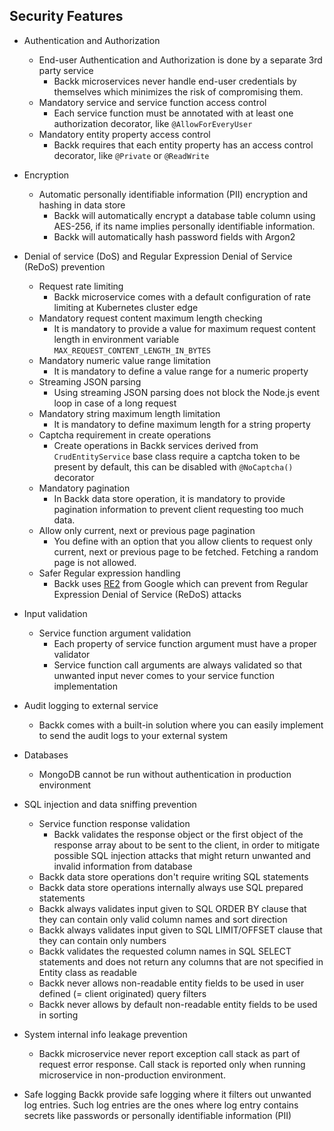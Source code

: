 ## Security Features

- Authentication and Authorization
  - End-user Authentication and Authorization is done by a separate 3rd party service
    - Backk microservices never handle end-user credentials by themselves which minimizes the risk of compromising them.
  - Mandatory service and service function access control
    - Each service function must be annotated with at least one authorization decorator, like `@AllowForEveryUser`
  - Mandatory entity property access control
    - Backk requires that each entity property has an access control decorator, like `@Private` or `@ReadWrite`

- Encryption
  - Automatic personally identifiable information (PII) encryption and hashing in data store
    - Backk will automatically encrypt a database table column using AES-256, if its name implies personally identifiable information.
    - Backk will automatically hash password fields with Argon2

- Denial of service (DoS) and Regular Expression Denial of Service (ReDoS) prevention
  - Request rate limiting
    - Backk microservice comes with a default configuration of rate limiting at Kubernetes cluster edge 
  - Mandatory request content maximum length checking
    - It is mandatory to provide a value for maximum request content length in environment variable `MAX_REQUEST_CONTENT_LENGTH_IN_BYTES`
  - Mandatory numeric value range limitation
    - It is mandatory to define a value range for a numeric property
  - Streaming JSON parsing
    - Using streaming JSON parsing does not block the Node.js event loop in case of a long request
  - Mandatory string maximum length limitation
    - It is mandatory to define maximum length for a string property
  - Captcha requirement in create operations
    - Create operations in Backk services derived from `CrudEntityService` base class require a captcha token to be present by default, this can be disabled with `@NoCaptcha()` decorator
  - Mandatory pagination
    - In Backk data store operation, it is mandatory to provide pagination information to prevent client requesting too much data. 
  - Allow only current, next or previous page pagination
    - You define with an option that you allow clients to request only current, next or previous page to be fetched. Fetching a random page is not allowed.
  - Safer Regular expression handling
    - Backk uses [RE2](https://github.com/uhop/node-re2/) from Google which can prevent from Regular Expression Denial of Service (ReDoS) attacks
  
- Input validation
  - Service function argument validation
    - Each property of service function argument must have a proper validator  
    - Service function call arguments are always validated so that unwanted input never comes to your service function implementation

- Audit logging to external service
  - Backk comes with a built-in solution where you can easily implement to send the audit logs to your external system

- Databases
  - MongoDB cannot be run without authentication in production environment
  
- SQL injection and data sniffing prevention
  - Service function response validation
    - Backk validates the response object or the first object of the response array about to be sent to the client, in order to mitigate possible SQL injection attacks that might return unwanted and invalid information from database
  - Backk data store operations don't require writing SQL statements
  - Backk data store operations internally always use SQL prepared statements
  - Backk always validates input given to SQL ORDER BY clause that they can contain only valid column names and sort direction
  - Backk always validates input given to SQL LIMIT/OFFSET clause that they can contain only numbers
  - Backk validates the requested column names in SQL SELECT statements and does not return any columns that are not specified in Entity class as readable
  - Backk never allows non-readable entity fields to be used in user defined (= client originated) query filters
  - Backk never allows by default non-readable entity fields to be used in sorting

- System internal info leakage prevention
  - Backk microservice never report exception call stack as part of request error response. Call stack is reported only when running microservice in non-production environment.
  
- Safe logging
  Backk provide safe logging where it filters out unwanted log entries. Such log entries are the ones where log entry contains secrets like passwords or personally identifiable information (PII)  


